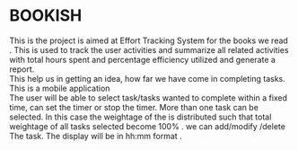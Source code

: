 # BOOKISH
This is the project is aimed at Effort Tracking System for the books we read .
This is used to track the user activities and summarize all related activities with total hours spent and percentage efficiency utilized
and generate a report.    
This help  us in getting an idea, how far we have come in completing tasks. This  is a mobile application                                                           
The user will be able to select task/tasks wanted to complete within a fixed time, can set the timer or stop the timer. 
More than one task can be selected. In this case the  weightage of the is distributed such that total weightage of all tasks selected 
become  100% .
we can add/modify /delete The task. The display will be in hh:mm format .  
